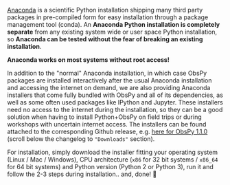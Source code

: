 [Anaconda](https://store.continuum.io/cshop/anaconda/) is a scientific Python installation shipping many third party packages in pre-compiled form for easy installation through a package management tool (conda). An **Anaconda Python installation is completely separate** from any existing system wide or user space Python installation, so **Anaconda can be tested without the fear of breaking an existing installation**.

**Anaconda works on most systems without root access!**

In addition to the "normal" Anaconda installation, in which case ObsPy packages are installed interactively after the usual Anaconda installation and accessing the internet on demand, we are also providing Anaconda installers that come fully bundled with ObsPy and all of its dependencies, as well as some often used packages like IPython and Jupyter. These installers need no access to the internet during the installation, so they can be a good solution when having to install Python+ObsPy on field trips or during workshops with uncertain internet access. The installers can be found attached to the corresponding Github release, e.g. [here for ObsPy 1.1.0](https://github.com/obspy/obspy/releases/tag/1.1.0) (scroll below the changelog to `"Downloads"` section).

For installation, simply download the installer fitting your operating system (Linux / Mac / Windows), CPU architecture (`x86` for 32 bit systems / `x86_64` for 64 bit systems) and Python version (Python 2 or Python 3), run it and follow the 2-3 steps during installation.. and, done! 🚀 